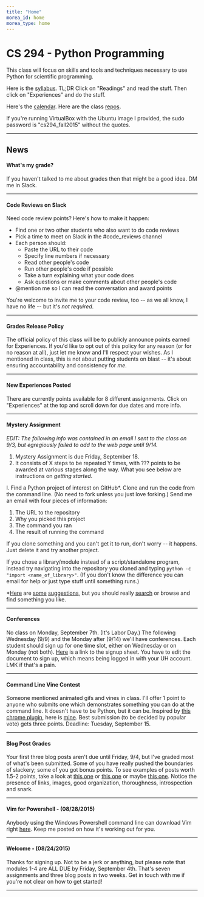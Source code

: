 ```yaml
---
title: "Home"
morea_id: home
morea_type: home
---
```


# CS 294 - Python Programming

This class will focus on skills and tools and techniques necessary to use Python for scientific programming.

Here is the [syllabus](http://tinyurl.com/cs294-python-syllabus). TL;DR Click on "Readings" and read the stuff. Then click on "Experiences" and do the stuff.

Here's the [calendar](http://tinyurl.com/cs294-python-calendar). Here are the class [repos](https://github.com/cs294-python/).

If you're running VirtualBox with the Ubuntu image I provided, the sudo password is "cs294_fall2015" without the quotes.

<hr />

## News

#### What's my grade?

If you haven't talked to me about grades then that might be a good idea. DM me in Slack.

<hr />

#### Code Reviews on Slack

Need code review points? Here's how to make it happen:

- Find one or two other students who also want to do code reviews
- Pick a time to meet on Slack in the #code_reviews channel
- Each person should:
  - Paste the URL to their code
  - Specify line numbers if necessary
  - Read other people's code
  - Run other people's code if possible
  - Take a turn explaining what your code does
  - Ask questions or make comments about other people's code
- @mention me so I can read the conversation and award points

You're welcome to invite me to your code review, too -- as we all know, I have no life -- but it's *not required*. 

<hr />


#### Grades Release Policy

The official policy of this class will be to publicly announce points earned for Experiences. If you'd like to opt out of this policy for any reason (or for no reason at all), just let me know and I'll respect your wishes. As I mentioned in class, this is not about putting students on blast -- it's about ensuring accountability and consistency for *me*.

<hr />

#### New Experiences Posted

There are currently points available for 8 different assignments. Click on "Experiences" at the top and scroll down for due dates and more info.

<hr />

#### Mystery Assignment

*EDIT: The following info was contained in an email I sent to the class on 9/3, but egregiously failed to add to the web page until 9/14.*

1. Mystery Assignment is due Friday, September 18.
2. It consists of X steps to be repeated Y times, with ??? points to be awarded at various stages along the way. What you see below are instructions on *getting started*.

I. Find a Python project of interest on GitHub*. Clone and run the code from the command line. (No need to fork unless you just love forking.) Send me an email with four pieces of information:

1. The URL to the repository
2. Why you picked this project
3. The command you ran
4. The result of running the command

If you clone something and you can't get it to run, don't worry -- it happens. Just delete it and try another project.

If you chose a library/module instead of a script/standalone program, instead try navigating into the repository you cloned and typing `python -c "import <name_of_library>"`. (If you don't know the difference you can email for help or just type stuff until something runs.)

*[Here](https://github.com/saffsd/langid.py) are [some](https://github.com/thearn/game-of-life) [suggestions](https://github.com/fogleman/Minecraft), but you should really [search](https://github.com/search?utf8=%E2%9C%93&q=stars%3A%3E5+language%3APython+size%3A%3C150&type=Repositories&ref=searchresults) or browse and find something you like.

<hr />

#### Conferences

No class on Monday, September 7th. (It's Labor Day.) The following Wednesday (9/9) and the Monday after (9/14) we'll have conferences. Each student should sign up for one time slot, either on Wednesday or on Monday (not both). [Here](https://docs.google.com/spreadsheets/d/1VGaXQUSWVQ1XiD89y3z9c-bUYEakARU_bzK251VzcJY/edit?usp=sharing) is a link to the signup sheet. You have to edit the document to sign up, which means being logged in with your UH account. LMK if that's a pain.

<hr />

#### Command Line Vine Contest

Someone mentioned animated gifs and vines in class. I'll offer 1 point to anyone who submits one which demonstrates something you can do at the command line. It doesn't have to be Python, but it can be. Inspired by [this chrome plugin](https://chrome.google.com/webstore/detail/cloud-to-butt-plus/apmlngnhgbnjpajelfkmabhkfapgnoai), here is [mine](http://imgur.com/Dgk4Le9). Best submission (to be decided by popular vote) gets three points. Deadline: Tuesday, September 15.

<hr />

#### Blog Post Grades

Your first three blog posts aren't due until Friday, 9/4, but I've graded most of what's been submitted. Some of you have really pushed the boundaries of slackery; some of you got bonus points. To see examples of posts worth 1.5-2 points, take a look at [this one](http://gigaelectronvolts.tumblr.com/post/127461192421/data-sharing) or [this one](https://johfa.wordpress.com/2015/08/25/the-development-environment/) or maybe [this one](https://mkb0517.wordpress.com/2015/08/26/describing-my-dev-environment-because-apparently-thats-a-thing/). Notice the presence of links, images, good organization, thoroughness, introspection and snark.

<hr />

#### Vim for Powershell - (08/28/2015)

Anybody using the Windows Powershell command line can download Vim right [here](http://www.vim.org/download.php#pc). Keep me posted on how it's working out for you.

<hr />

#### Welcome - (08/24/2015)

Thanks for signing up. Not to be a jerk or anything, but please note that modules 1-4 are ALL DUE by Friday, September 4th. That's seven assignments and three blog posts in two weeks. Get in touch with me if you're not clear on how to get started!

<hr />
